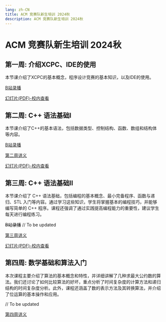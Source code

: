 ```yaml
---
lang: zh-CN
title: ACM 竞赛队新生培训 2024秋
description: ACM 竞赛队新生培训 2024秋
---
```


# ACM 竞赛队新生培训 2024秋

## 第一周: 介绍XCPC、IDE的使用 <Badge type="tip" text="@天目湖B8-119 Sep 22 19:00-20:00" />

本节课介绍了XCPC的基本概念，程序设计竞赛的基本知识，以及IDE的使用。

[B站录播](https://www.bilibili.com/video/BV153sQe9EFb)

[幻灯片(PDF)-校内查看](https://pan.nuaa.edu.cn/share/9172463a57437ac2b29e63b87b)

## 第二周: C++ 语法基础Ⅰ <Badge type="tip" text="@天目湖B8-119 Sep 26 19:00-20:00" />

本节课介绍了C++的基本语法，包括数据类型、控制结构、函数、数组和结构体等内容。

[B站录播](https://www.bilibili.com/video/BV1e7xEeeERp)

[第二周讲义](./week2/)

[幻灯片(PDF)-校内查看](https://pan.nuaa.edu.cn/share/45fb681c82f4159a7851616ce2)


## 第三周: C++ 语法基础Ⅱ <Badge type="tip" text="@天目湖B8-119 Oct 12 19:00-20:00" />

本节课介绍了 C++ 语法基础，包括编程的基本概念、最小完备程序、函数与递归、STL 入门等内容。通过学习这些知识，学生将掌握基本的编程技巧，并能够编写简单的 C++ 程序。课程还强调了通过实践提高编程能力的重要性，建议学生每天进行编程练习。

~~B站录播~~ // To be updated

[第三周讲义](./week3/)

[幻灯片(PDF)-校内查看](https://pan.nuaa.edu.cn/share/29ded6b0258e074e54a27d13b7)

## 第四周: 数学基础和算法入门 <Badge type="tip" text="@天目湖B8-119 Oct 18 19:00-20:00" />

本次课程主要介绍了算法的基本概念和特性，并详细讲解了几种求最大公约数的算法。我们还讨论了如何比较算法的好坏，重点分析了时间复杂度的计算方法和递归结构的时间复杂度分析。此外，课程还涵盖了数的表示方法及其转换算法，并介绍了位运算的基本操作和应用。

// To be updated

[第四周讲义](./week4/)